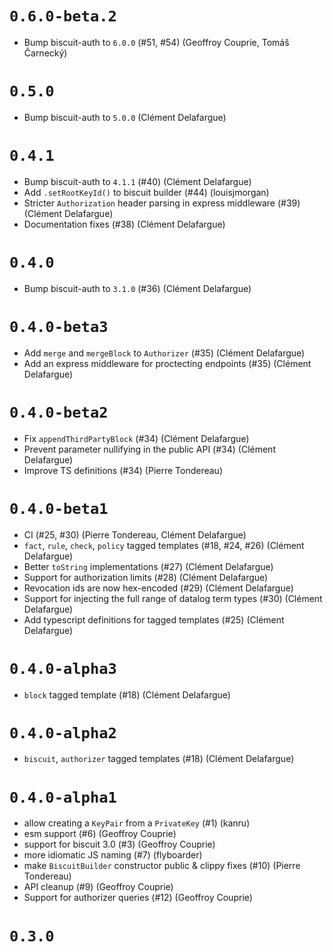 # `0.6.0-beta.2`

- Bump biscuit-auth to `6.0.0` (#51, #54) (Geoffroy Couprie, Tomáš Čarnecký)

# `0.5.0`

- Bump biscuit-auth to `5.0.0` (Clément Delafargue)

# `0.4.1`

- Bump biscuit-auth to `4.1.1` (#40) (Clément Delafargue)
- Add `.setRootKeyId()` to biscuit builder (#44) (louisjmorgan)
- Stricter `Authorization` header parsing in express middleware (#39) (Clément Delafargue)
- Documentation fixes (#38) (Clément Delafargue)

# `0.4.0`

- Bump biscuit-auth to `3.1.0` (#36) (Clément Delafargue)

# `0.4.0-beta3`

- Add `merge` and `mergeBlock` to `Authorizer` (#35) (Clément Delafargue)
- Add an express middleware for proctecting endpoints (#35) (Clément Delafargue)

# `0.4.0-beta2`

- Fix `appendThirdPartyBlock` (#34) (Clément Delafargue)
- Prevent parameter nullifying in the public API (#34) (Clément Delafargue)
- Improve TS definitions (#34) (Pierre Tondereau)

# `0.4.0-beta1`

- CI (#25, #30) (Pierre Tondereau, Clément Delafargue)
- `fact`, `rule`, `check`, `policy` tagged templates (#18, #24, #26) (Clément Delafargue)
- Better `toString` implementations (#27) (Clément Delafargue)
- Support for authorization limits (#28) (Clément Delafargue)
- Revocation ids are now hex-encoded (#29) (Clément Delafargue)
- Support for injecting the full range of datalog term types (#30) (Clément Delafargue)
- Add typescript definitions for tagged templates (#25) (Clément Delafargue)

# `0.4.0-alpha3`

- `block` tagged template (#18) (Clément Delafargue)

# `0.4.0-alpha2`

- `biscuit`, `authorizer` tagged templates (#18) (Clément Delafargue)

# `0.4.0-alpha1`

- allow creating a `KeyPair` from a `PrivateKey` (#1) (kanru)
- esm support (#6) (Geoffroy Couprie)
- support for biscuit 3.0 (#3) (Geoffroy Couprie)
- more idiomatic JS naming (#7) (flyboarder)
- make `BiscuitBuilder` constructor public & clippy fixes (#10) (Pierre Tondereau)
- API cleanup (#9) (Geoffroy Couprie)
- Support for authorizer queries (#12) (Geoffroy Couprie)

# `0.3.0`
